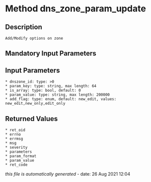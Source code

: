 # Method dns_zone_param_update

## Description
	Add/Modify options on zone

## Mandatory Input Parameters

## Input Parameters
	* dnszone_id: type: >0
	* param_key: type: string, max length: 64
	* is_array: type: bool, default: 0
	* param_value: type: string, max length: 200000
	* add_flag: type: enum, default: new_edit, values: new_edit,new_only,edit_only

## Returned Values
	* ret_oid
	* errno
	* errmsg
	* msg
	* severity
	* parameters
	* param_format
	* param_value
	* ret_code


*this file is automatically generated* - date: 26 Aug 2021 12:04